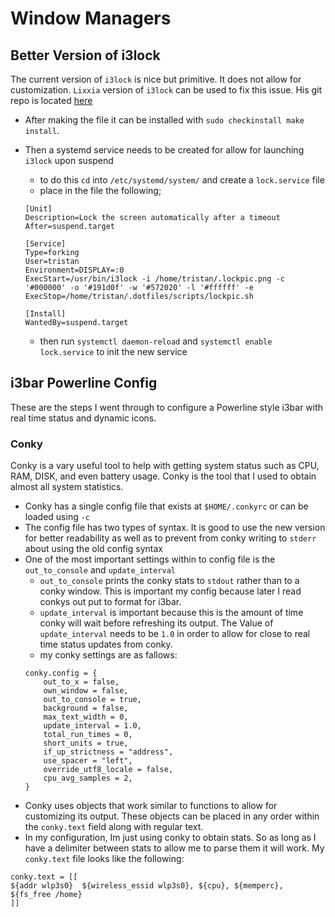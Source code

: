 # Window Managers

## Better Version of i3lock

The current version of `i3lock` is nice but primitive. It does not allow for customization.
`Lixxia` version of `i3lock` can be used to fix this issue. His git repo is located [here](https://github.com/Lixxia/i3lock)

* After making the file it can be installed with `sudo checkinstall make install`.
* Then a systemd service needs to be created for allow for launching `i3lock` upon suspend
    - to do this `cd` into `/etc/systemd/system/` and create a `lock.service` file
    - place in the file the following;
    ```                                                                                                          
    [Unit]                                                                                                           
    Description=Lock the screen automatically after a timeout                                                        
    After=suspend.target                                                                                             

    [Service]                                                                                                        
    Type=forking                                                                                                     
    User=tristan                                                                                                     
    Environment=DISPLAY=:0                                                                                           
    ExecStart=/usr/bin/i3lock -i /home/tristan/.lockpic.png -c '#000000' -o '#191d0f' -w '#572020' -l '#ffffff' -e  
    ExecStop=/home/tristan/.dotfiles/scripts/lockpic.sh                                                              

    [Install]
    WantedBy=suspend.target
    ```

    - then run `systemctl daemon-reload` and `systemctl enable lock.service` to init the new service

## i3bar Powerline Config
These are the steps I went through to configure a Powerline style i3bar with real time status and 
dynamic icons.

### Conky
Conky is a vary useful tool to help with getting system status such as CPU, RAM, DISK, and even battery 
usage. Conky is the tool that I used to obtain almost all system statistics.

* Conky has a single config file that exists at `$HOME/.conkyrc` or can be loaded using `-c`
* The config file has two types of syntax. It is good to use the new version for better readability as well 
as to prevent from conky writing to `stderr` about using the old config syntax
* One of the most important settings within to config file is the `out_to_console` and `update_interval`
    - `out_to_console` prints the conky stats to `stdout` rather than to a conky window. This is important 
       my config because later I read conkys out put to format for i3bar.
    - `update_interval` is important because this is the amount of time conky will wait before refreshing 
       its output. The Value of `update_interval` needs to be `1.0` in order to allow for close to real time 
       status updates from conky.
    - my conky settings are as fallows:
    ```
    conky.config = {
        out_to_x = false,
        own_window = false,
        out_to_console = true,
        background = false,
        max_text_width = 0,
        update_interval = 1.0,
        total_run_times = 0,
        short_units = true,
        if_up_strictness = "address",
        use_spacer = "left",
        override_utf8_locale = false,
        cpu_avg_samples = 2,
    }
    ```
* Conky uses objects that work similar to functions to allow for customizing its output. These objects can 
be placed in any order within the `conky.text` field along with regular text.
* In my configuration, Im just using conky to obtain stats. So as long as I have a delimiter between stats 
to allow me to parse them it will work. My `conky.text` file looks like the following: 
```
conky.text = [[
${addr wlp3s0}  ${wireless_essid wlp3s0}, ${cpu}, ${memperc}, ${fs_free /home}
]]
```
